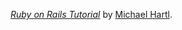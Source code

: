 [*Ruby on Rails Tutorial*](http://www.railstutorial.org/) 
by [Michael Hartl](http://www.michaelhartl.com/).